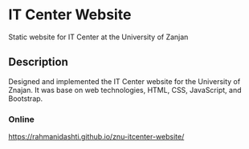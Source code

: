 # IT Center Website
Static website for IT Center at the University of Zanjan

## Description
Designed and implemented the IT Center website for the University of Znajan. It was base on web technologies, HTML, CSS, JavaScript, and Bootstrap.

### Online
https://rahmanidashti.github.io/znu-itcenter-website/
